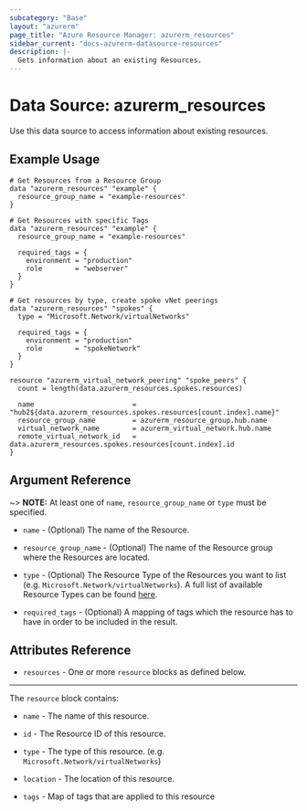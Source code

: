 ```yaml
---
subcategory: "Base"
layout: "azurerm"
page_title: "Azure Resource Manager: azurerm_resources"
sidebar_current: "docs-azurerm-datasource-resources"
description: |-
  Gets information about an existing Resources.
---
```


# Data Source: azurerm_resources

Use this data source to access information about existing resources.

## Example Usage

```hcl
# Get Resources from a Resource Group
data "azurerm_resources" "example" {
  resource_group_name = "example-resources"
}

# Get Resources with specific Tags
data "azurerm_resources" "example" {
  resource_group_name = "example-resources"

  required_tags = {
    environment = "production"
    role        = "webserver"
  }
}

# Get resources by type, create spoke vNet peerings
data "azurerm_resources" "spokes" {
  type = "Microsoft.Network/virtualNetworks"

  required_tags = {
    environment = "production"
    role        = "spokeNetwork"
  }
}

resource "azurerm_virtual_network_peering" "spoke_peers" {
  count = length(data.azurerm_resources.spokes.resources)

  name                        = "hub2${data.azurerm_resources.spokes.resources[count.index].name}"
  resource_group_name         = azurerm_resource_group.hub.name
  virtual_network_name        = azurerm_virtual_network.hub.name
  remote_virtual_network_id   = data.azurerm_resources.spokes.resources[count.index].id
}
```

## Argument Reference

~> **NOTE:** At least one of `name`, `resource_group_name` or `type` must be specified.

* `name` - (Optional) The name of the Resource.

* `resource_group_name` - (Optional) The name of the Resource group where the Resources are located.

* `type` - (Optional) The Resource Type of the Resources you want to list (e.g. `Microsoft.Network/virtualNetworks`). A full list of available Resource Types can be found [here](https://docs.microsoft.com/en-us/azure/azure-resource-manager/azure-services-resource-providers).

* `required_tags` - (Optional) A mapping of tags which the resource has to have in order to be included in the result.

## Attributes Reference

* `resources` - One or more `resource` blocks as defined below.

---

The `resource` block contains:

* `name` - The name of this resource.

* `id` - The Resource ID of this resource.

* `type` - The type of this resource. (e.g. `Microsoft.Network/virtualNetworks`)

* `location` - The location of this resource.

* `tags` - Map of tags that are applied to this resource
